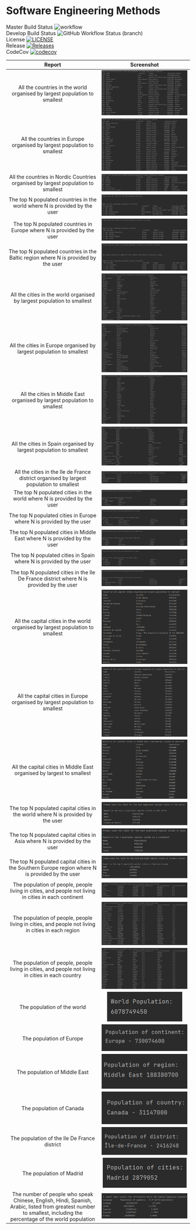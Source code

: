 # Software Engineering Methods
Master Build Status ![workflow](https://github.com/SamA29/SET08103/actions/workflows/main.yml/badge.svg) <br />
Develop Build Status ![GitHub Workflow Status (branch)](https://img.shields.io/github/workflow/status/SamA29/SET08103/A%20workflow%20for%20my%20Hello%20World%20App/Release-1) <br />
License [![LICENSE](https://img.shields.io/github/license/SamA29/SET08103.svg?style=flat-square)](https://github.com/<github-username>/sem/blob/master/LICENSE) <br />
Release [![Releases](https://img.shields.io/github/release/SamA29/SET08103/all.svg?style=flat-square)](https://github.com/<github-username>/sem/releases) <br />
CodeCov [![codecov](https://codecov.io/gh/SamA29/SET08103/branch/master/graph/badge.svg?token=07KC8FO0I0)](https://codecov.io/gh/SamA29/SET08103)

|Report|Screenshot|
:---------------------------------------------------------------------------------:|:--------------------------------:|
|All the countries in the world organised by largest population to smallest|![](Screenshots/All-Countries-LargestSmallest.png)|
|All the countries in Europe organised by largest population to smallest|![](Screenshots/All-Countries-Europe-LargestSmallest.png)|
|All the countries in Nordic Countries organised by largest population to smallest|![](Screenshots/All-Countries-Nordic-LargestSmallest.png)|
|The top N populated countries in the world where N is provided by the user|![](Screenshots/Top-N-Populated-Countries.png)|
|The top N populated countries in Europe where N is provided by the user|![](Screenshots/Top-N-Populated-Countries-Europe.png)|
|The top N populated countries in the Baltic region where N is provided by the user|![](Screenshots/Top-N-Populated-Countries-Baltic.png)|
|All the cities in the world organised by largest population to smallest|![](Screenshots/All-Cities-LargestSmallest.png)|
|All the cities in Europe organised by largest population to smallest|![](Screenshots/All-Cities-Europe-LargestSmallest.png)|
|All the cities in Middle East organised by largest population to smallest|![](Screenshots/All-Cities-MiddleEast-LargestSmallest.png)|
|All the cities in Spain organised by largest population to smallest|![](Screenshots/All-Cities-Spain-LargestSmallest.png)|
|All the cities in the Ile de France district organised by largest population to smallest|![](Screenshots/All-Cities-IleDeFrance-LargestSmallest.png)|
|The top N populated cities in the world where N is provided by the user|![](Screenshots/Top-N-Populated-Cities.png)|
|The top N populated cities in Europe where N is provided by the user|![](Screenshots/Top-N-Populated-Cities-Europe.png)|
|The top N populated cities in Middle East where N is provided by the user|![](Screenshots/Top-N-Populated-Cities-MiddleEast.png)|
|The top N populated cities in Spain where N is provided by the user|![](Screenshots/Top-N-Populated-Cities-Spain.png)|
|The top N populated cities in the Ile De France district where N is provided by the user|![](Screenshots/Top-N-Populated-Cities-IleDeFrance.png)|
|All the capital cities in the world organised by largest population to smallest|![](Screenshots/All-CapitalCities-LargestSmallest.png)|
|All the capital cities in Europe organised by largest population to smallest|![](Screenshots/All-CapitalCities-Europe-LargestSmallest.png)|
|All the capital cities in Middle East organised by largest to smallest|![](Screenshots/All-CapitalCities-MiddleEast-LargestSmallest.png)|
|The top N populated capital cities in the world where N is provided by the user|![](Screenshots/Top-N-Populated-CapitalCities.png)|
|The top N populated capital cities in Asia where N is provided by the user|![](Screenshots/Top-N-Populated-CapitalCities-Asia.png)|
|The top N populated capital cities in the Southern Europe region where N is provided by the user|![](Screenshots/Top-N-Populated-CapitalCities-SouthernEurope.png)|
|The population of people, people living in cities, and people not living in cities in each continent|![](Screenshots/In-Out-Cities-Continent.png)|
|The population of people, people living in cities, and people not living in cities in each region|![](Screenshots/In-Out-Cities-Region.png)|
|The population of people, people living in cities, and people not living in cities in each country|![](Screenshots/In-Out-Cities-Countries.png)|
|The population of the world|![](Screenshots/WorldPopulation.png)|
|The population of Europe|![](Screenshots/EuropePopulation.png)
|The population of Middle East|![](Screenshots/MiddleEastPopulation.png)|
|The population of Canada|![](Screenshots/CanadaPopulation.png)
|The population of the Ile De France district|![](Screenshots/IleDeFrancePopulation.png)|
|The population of Madrid|![](Screenshots/MadridPopulation.png)|
|The number of people who speak Chinese, English, Hindi, Spanish, Arabic, listed from greatest number to smallest, including the percentage of the world population|![](Screenshots/LanguagePercentages.png)|